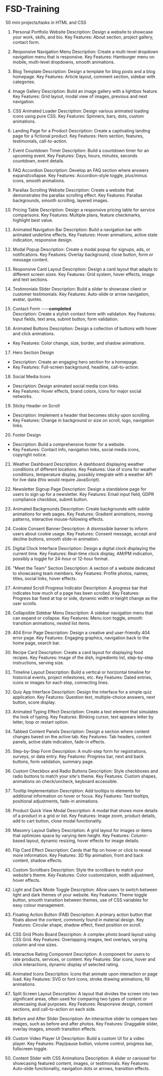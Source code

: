 # FSD-Training
50 mini projects/tasks in HTML and CSS

1. Personal Portfolio Website
Description: Design a website to showcase your work, skills, and bio.
Key Features: About section, project gallery, contact form.

2. Responsive Navigation Menu
Description: Create a multi-level dropdown navigation menu that is responsive.
Key Features: Hamburger menu on mobile, multi-level dropdowns, smooth animations.

3. Blog Template
Description: Design a template for blog posts and a blog homepage.
Key Features: Article layout, comment section, sidebar with categories.

4. Image Gallery
Description: Build an image gallery with a lightbox feature.
Key Features: Grid layout, modal view of images, previous and next navigation.

5. CSS Animated Loader
Description: Design various animated loading icons using pure CSS.
Key Features: Spinners, bars, dots, custom animations.

6. Landing Page for a Product
Description: Create a captivating landing page for a fictional product.
Key Features: Hero section, features, testimonials, call-to-action.

7. Event Countdown Timer
Description: Build a countdown timer for an upcoming event.
Key Features: Days, hours, minutes, seconds countdown, event details.

8. FAQ Accordion
Description: Develop an FAQ section where answers expand/collapse.
Key Features: Accordion-style toggle, plus/minus icons, smooth animations.

9. Parallax Scrolling Website
Description: Create a website that demonstrates the parallax scrolling effect.
Key Features: Parallax backgrounds, smooth scrolling, layered images.

10. Pricing Table
Description: Design a responsive pricing table for service comparisons.
Key Features: Multiple plans, feature checkmarks, highlight best value.

11. Animated Navigation Bar
Description: Build a navigation bar with animated underline effects.
Key Features: Hover animations, active state indication, responsive design.

12. Modal Popup
Description: Create a modal popup for signups, ads, or notifications.
Key Features: Overlay background, close button, form or message content.

13. Responsive Card Layout
Description: Design a card layout that adapts to different screen sizes.
Key Features: Grid system, hover effects, image and text sections.

14. Testimonials Slider
Description: Build a slider to showcase client or customer testimonials.
Key Features: Auto-slide or arrow navigation, avatar, quotes.

15. Contact Form  ----**completed**<br>
Description: Create a stylish contact form with validation.
Key Features: Input fields, text area, submit button, form validation.

16. Animated Buttons
Description: Design a collection of buttons with hover and click animations.
- Key Features: Color change, size, border, and shadow animations.

 17. Hero Section Design
- Description: Create an engaging hero section for a homepage.
- Key Features: Full-screen background, headline, call-to-action.

 18. Social Media Icons
- Description: Design animated social media icon links.
- Key Features: Hover effects, brand colors, icons for major social networks.

 19. Sticky Header on Scroll
- Description: Implement a header that becomes sticky upon scrolling.
- Key Features: Change in background or size on scroll, logo, navigation links.

 20. Footer Design
- Description: Build a comprehensive footer for a website.
- Key Features: Contact info, navigation links, social media icons, copyright notice.

21. Weather Dashboard
Description: A dashboard displaying weather conditions of different locations.
Key Features: Use of icons for weather conditions, temperature display, possibly integrate with a weather API for live data (this would require JavaScript).

 22. Newsletter Signup Page
Description: Design a standalone page for users to sign up for a newsletter.
Key Features: Email input field, GDPR compliance checkbox, submit button.

 23. Animated Backgrounds
Description: Create backgrounds with subtle animations for web pages.
Key Features: Gradient animations, moving patterns, interactive mouse-following effects.

 24. Cookie Consent Banner
Description: A dismissible banner to inform users about cookie usage.
Key Features: Consent message, accept and decline buttons, smooth slide-in animation.

 25. Digital Clock Interface
Description: Design a digital clock displaying the current time.
Key Features: Real-time clock display, AM/PM indication, possibly a toggle for 24-hour or 12-hour format.

 26. "Meet the Team" Section
Description: A section of a website dedicated to showcasing team members.
Key Features: Profile photos, names, titles, social links, hover effects.

 27. Animated Scroll Progress Indicator
Description: A progress bar that indicates how much of a page has been scrolled.
Key Features: Progress bar fixed at top or side, dynamic width or height change as the user scrolls.

 28. Collapsible Sidebar Menu
Description: A sidebar navigation menu that can expand or collapse.
Key Features: Menu icon toggle, smooth transition animations, nested list items.

 29. 404 Error Page
Description: Design a creative and user-friendly 404 error page.
Key Features: Engaging graphics, navigation back to the home page, search bar.

 30. Recipe Card
Description: Create a card layout for displaying food recipes.
Key Features: Image of the dish, ingredients list, step-by-step instructions, serving size.

 31. Timeline Layout
Description: Build a vertical or horizontal timeline for historical events, project milestones, etc.
Key Features: Dated entries, icons or images for each step, connecting lines.

 32. Quiz App Interface
Description: Design the interface for a simple quiz application.
Key Features: Question text, multiple-choice answers, next button, score display.

 33. Animated Typing Effect
Description: Create a text element that simulates the look of typing.
Key Features: Blinking cursor, text appears letter by letter, loop or restart option.

 34. Tabbed Content Panels
Description: Design a section where content changes based on the active tab.
Key Features: Tab headers, content panels, active state indication, fade-in effects.

 35. Step-by-Step Form
Description: A multi-step form for registrations, surveys, or data entry.
Key Features: Progress bar, next and back buttons, form validation, summary page.

 36. Custom Checkbox and Radio Buttons
Description: Style checkboxes and radio buttons to match your site's theme.
Key Features: Custom shapes, animations on check/uncheck, keyboard accessible.

 37. Tooltip Implementation
Description: Add tooltips to elements for additional information on hover or focus.
Key Features: Text tooltips, positional adjustments, fade-in animations.

 38. Product Quick View Modal
Description: A modal that shows more details of a product in a grid or list.
Key Features: Image zoom, product details, add to cart button, close modal functionality.

 39. Masonry Layout Gallery
Description: A grid layout for images or items that optimizes space by varying item height.
Key Features: Column-based layout, dynamic resizing, hover effects for image details.

 40. Flip Card Effect
Description: Cards that flip on hover or click to reveal more information.
Key Features: 3D flip animation, front and back content, shadow effects.

 41. Custom Scrollbars
Description: Style the scrollbars to match your website's theme.
Key Features: Color customization, width adjustment, hover effects.

42. Light and Dark Mode Toggle
Description: Allow users to switch between light and dark themes of your website.
Key Features: Theme toggle button, smooth transition between themes, use of CSS variables for easy colour management.

43. Floating Action
  Button (FAB)
Description: A primary action button that floats above the content, commonly found in material design.
Key Features: Circular shape, shadow effect, fixed position on scroll.

44. CSS Grid Photo Board
Description: A complex photo board layout using CSS Grid.
Key Features: Overlapping images, text overlays, varying column and row sizes.

45. Interactive Rating Component
Description: A component for users to rate products, services, or content.
Key Features: Star icons, hover and click interactions, dynamic display of selected rating.

46. Animated Icons
Description: Icons that animate upon interaction or page load.
Key Features: SVG or font icons, stroke drawing animations, fill animations.

47. Split Screen Layout
Description: A layout that divides the screen into two significant areas, often used for comparing two types of content or showcasing dual purposes.
Key Features: Responsive design, content sections, and call-to-action on each side.

48. Before and After Slider
Description: An interactive slider to compare two images, such as before and after photos.
Key Features: Draggable slider, overlay images, smooth transition effects.

49. Custom Video Player UI
Description: Build a custom UI for a video player.
Key Features: Play/pause button, volume control, progress bar, fullscreen toggle.

50. Content Slider with CSS Animations
Description: A slider or carousel for showcasing featured content, images, or testimonials.
Key Features: Auto-slide functionality, navigation dots or arrows, transition effects.
